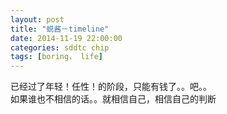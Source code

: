 ```yaml
---
layout: post
title: "蜕酱－timeline"
date: 2014-11-19 22:00:00
categories: sddtc chip
tags: [boring， life]
---
```


已经过了年轻！任性！的阶段，只能有钱了。。吧。。  
如果谁也不相信的话。。就相信自己，相信自己的判断
